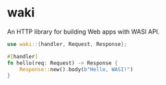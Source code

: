 # waki

An HTTP library for building Web apps with WASI API.

```rust
use waki::{handler, Request, Response};

#[handler]
fn hello(req: Request) -> Response {
    Response::new().body(b"Hello, WASI!")
}
```
